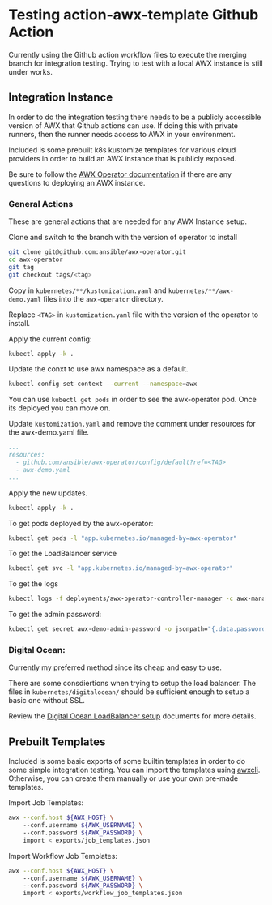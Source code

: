 # Testing action-awx-template Github Action

Currently using the Github action workflow files to execute the merging branch for integration testing. Trying to test with a local AWX instance is still under works.

## Integration Instance
In order to do the integration testing there needs to be a publicly accessible version of AWX that Github actions can use. If doing this with private runners, then the runner needs access to AWX in your environment.

Included is some prebuilt k8s kustomize templates for various cloud providers in order to build an AWX instance that is publicly exposed.

Be sure to follow the [AWX Operator documentation](https://ansible.readthedocs.io/projects/awx-operator/en/latest/index.html) if there are any questions to deploying an AWX instance.

### General Actions
These are general actions that are needed for any AWX Instance setup.

Clone and switch to the branch with the version of operator to install
```bash
git clone git@github.com:ansible/awx-operator.git
cd awx-operator
git tag
git checkout tags/<tag>
```

Copy in `kubernetes/**/kustomization.yaml` and `kubernetes/**/awx-demo.yaml` files into the `awx-operator` directory.

Replace `<TAG>` in `kustomization.yaml` file with the version of the operator to install.

Apply the current config:
```bash
kubectl apply -k .
```

Update the conxt to use awx namespace as a default.
```bash
kubectl config set-context --current --namespace=awx
```

You can use `kubectl get pods` in order to see the awx-operator pod. Once its deployed you can move on.

Update `kustomization.yaml` and remove the comment under resources for the awx-demo.yaml file.
```yaml
...
resources:
  - github.com/ansible/awx-operator/config/default?ref=<TAG>
  - awx-demo.yaml
...
```

Apply the new updates.
```bash
kubectl apply -k .
```

To get pods deployed by the awx-operator:
```bash
kubectl get pods -l "app.kubernetes.io/managed-by=awx-operator"
```

To get the LoadBalancer service
```bash
kubectl get svc -l "app.kubernetes.io/managed-by=awx-operator"
```

To get the logs
```bash
kubectl logs -f deployments/awx-operator-controller-manager -c awx-manager
```

To get the admin password:
```bash
kubectl get secret awx-demo-admin-password -o jsonpath="{.data.password}" | base64 --decode ; echo
```

### Digital Ocean:
Currently my preferred method since its cheap and easy to use.

There are some consdiertions when trying to setup the load balancer. The files in `kubernetes/digitalocean/` should be sufficient enough to setup a basic one without SSL.

Review the [Digital Ocean LoadBalancer setup](https://docs.digitalocean.com/products/kubernetes/how-to/configure-load-balancers/) documents for more details.

## Prebuilt Templates
Included is some basic exports of some builtin templates in order to do some simple integration testing. You can import the templates using [awxcli](https://docs.ansible.com/ansible-tower/latest/html/towercli/usage.html#installation). Otherwise, you can create them manually or use your own pre-made templates.

Import Job Templates:
```bash
awx --conf.host ${AWX_HOST} \  
    --conf.username ${AWX_USERNAME} \  
    --conf.password ${AWX_PASSWORD} \  
    import < exports/job_templates.json
```

Import Workflow Job Templates:
```bash
awx --conf.host ${AWX_HOST} \  
    --conf.username ${AWX_USERNAME} \  
    --conf.password ${AWX_PASSWORD} \  
    import < exports/workflow_job_templates.json
```
